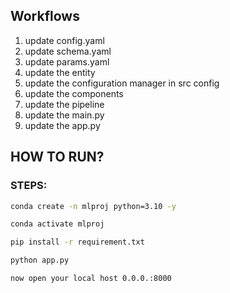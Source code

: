 ## Workflows
   1. update config.yaml
   2. update schema.yaml
   3. update params.yaml
   4. update the entity
   5. update the configuration manager in src config
   6. update the components
   7. update the pipeline
   8. update the main.py
   9. update the app.py

## HOW TO RUN?

### STEPS:

```bash
conda create -n mlproj python=3.10 -y
```  
```bash
conda activate mlproj
``` 
```bash
pip install -r requirement.txt
```  
```bash
python app.py
``` 
```bash
now open your local host 0.0.0.:8000
``` 
